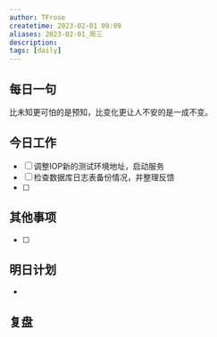 ```yaml
---
author: TFrose
createtime: 2023-02-01 09:09
aliases: 2023-02-01_周三
description:
tags: [daily]
---
```


## 每日一句
比未知更可怕的是预知，比变化更让人不安的是一成不变。


## 今日工作
- [ ] 调整IOP新的测试环境地址，启动服务
- [ ] 检查数据库日志表备份情况，并整理反馈
- [ ] 

## 其他事项
- [ ] 

## 明日计划
- 

## 复盘

